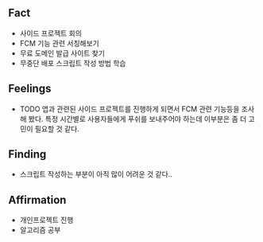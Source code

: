 ## Fact
* 사이드 프로젝트 회의
* FCM 기능 관련 서칭해보기
* 무료 도메인 발급 사이트 찾기
* 무중단 배포 스크립트 작성 방법 학습

## Feelings
* TODO 앱과 관련된 사이드 프로젝트를 진행하게 되면서 FCM 관련 기능등을 조사해 봤다. 특정 시간별로 사용자들에게 푸쉬를 보내주어야 하는데 이부분은 좀 더 고민이 필요할 것 같다.

## Finding
* 스크립트 작성하는 부분이 아직 많이 어려운 것 같다..

## Affirmation
* 개인프로젝트 진행 
* 알고리즘 공부
